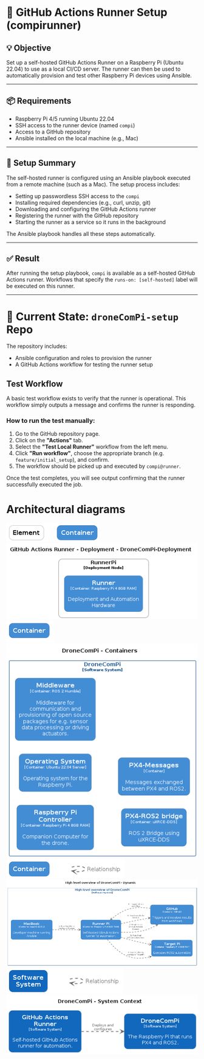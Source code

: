 # 📝 GitHub Actions Runner Setup (compirunner)

## 💡 Objective
Set up a self-hosted GitHub Actions Runner on a Raspberry Pi (Ubuntu 22.04) to use as a local CI/CD server. The runner can then be used to automatically provision and test other Raspberry Pi devices using Ansible.

---

## 📦 Requirements
- Raspberry Pi 4/5 running Ubuntu 22.04
- SSH access to the runner device (named `compi`)
- Access to a GitHub repository
- Ansible installed on the local machine (e.g., Mac)

---

## 🔧 Setup Summary

The self-hosted runner is configured using an Ansible playbook executed from a remote machine (such as a Mac). The setup process includes:

- Setting up passwordless SSH access to the `compi`
- Installing required dependencies (e.g., curl, unzip, git)
- Downloading and configuring the GitHub Actions runner
- Registering the runner with the GitHub repository
- Starting the runner as a service so it runs in the background

The Ansible playbook handles all these steps automatically.

---

## ✅ Result
After running the setup playbook, `compi` is available as a self-hosted GitHub Actions runner. Workflows that specify the `runs-on: [self-hosted]` label will be executed on this runner.

---

# 📂 Current State: `droneComPi-setup` Repo

The repository includes:

- Ansible configuration and roles to provision the runner
- A GitHub Actions workflow for testing the runner setup

## Test Workflow
A basic test workflow exists to verify that the runner is operational. This workflow simply outputs a message and confirms the runner is responding.

### How to run the test manually:
1. Go to the GitHub repository page.
2. Click on the **"Actions"** tab.
3. Select the **"Test Local Runner"** workflow from the left menu.
4. Click **"Run workflow"**, choose the appropriate branch (e.g. `feature/initial_setup`), and confirm.
5. The workflow should be picked up and executed by `compi@runner`.

Once the test completes, you will see output confirming that the runner successfully executed the job.

# Architectural diagrams
<!-- diagrams:start -->
![Structurizr Deployment 001 Key](docs/architecture/diagrams/structurizr-Deployment-001-key.png)
![Structurizr Deployment 001](docs/architecture/diagrams/structurizr-Deployment-001.png)
![Structurizr DroneComPi Container Key](docs/architecture/diagrams/structurizr-DroneComPi-Container-key.png)
![Structurizr DroneComPi Container](docs/architecture/diagrams/structurizr-DroneComPi-Container.png)
![Structurizr DroneComPi Deployment Sequence Key](docs/architecture/diagrams/structurizr-DroneComPi-Deployment-Sequence-key.png)
![Structurizr DroneComPi Deployment Sequence](docs/architecture/diagrams/structurizr-DroneComPi-Deployment-Sequence.png)
![Structurizr DroneComPi Key](docs/architecture/diagrams/structurizr-DroneComPi-key.png)
![Structurizr DroneComPi](docs/architecture/diagrams/structurizr-DroneComPi.png)

<!-- diagrams:end -->

